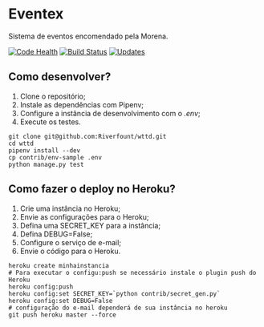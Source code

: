 # Eventex


Sistema de eventos encomendado pela Morena.

[![Code Health](https://landscape.io/github/Riverfount/wttd/master/landscape.svg?style=flat)](https://landscape.io/github/Riverfount/wttd/master)
[![Build Status](https://travis-ci.org/Riverfount/wttd.svg?branch=master)](https://travis-ci.org/Riverfount/wttd)
[![Updates](https://pyup.io/repos/github/Riverfount/wttd/shield.svg)](https://pyup.io/repos/github/Riverfount/wttd/)



## Como desenvolver?

1. Clone o repositório;
2. Instale as dependências com Pipenv;
3. Configure a instância de desenvolvimento com o _.env_;
4. Execute os testes.

```console
git clone git@github.com:Riverfount/wttd.git
cd wttd
pipenv install --dev
cp contrib/env-sample .env
python manage.py test
```

## Como fazer o deploy no Heroku?

1. Crie uma instância no Heroku;
2. Envie as configurações para o Heroku;
3. Defina uma SECRET_KEY para a instância;
4. Defina DEBUG=False;
5. Configure o serviço de e-mail;
6. Envie o código para o Heroku.

```console
heroku create minhainstancia
# Para executar o configu:push se necessário instale o plugin push do Heroku
heroku config:push
heroku config:set SECRET_KEY=`python contrib/secret_gen.py`
heroku config:set DEBUG=False
# configuração do e-mail dependerá de sua instância no heroku
git push heroku master --force
```